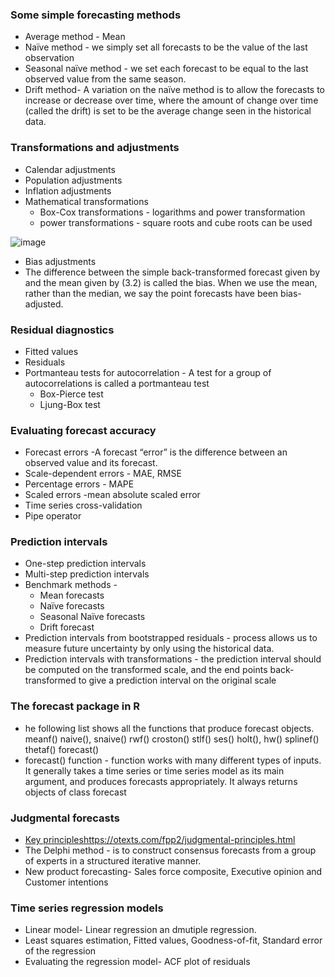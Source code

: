 ### Some simple forecasting methods

* Average method - Mean
* Naïve method - we simply set all forecasts to be the value of the last observation
* Seasonal naïve method - we set each forecast to be equal to the last observed value from the same season.
* Drift method- A variation on the naïve method is to allow the forecasts to increase or decrease over time, where the amount of change over time (called the drift) is set to be the average change seen in the historical data.

### Transformations and adjustments
* Calendar adjustments
* Population adjustments
* Inflation adjustments
* Mathematical transformations
  * Box-Cox transformations -  logarithms and power transformation
  * power transformations - square roots and cube roots can be used

![image](https://github.com/vg11072001/Machine-Learning/assets/67424390/bf923bcf-67ce-4f6f-b519-efe85d5cad78)


* Bias adjustments
* The difference between the simple back-transformed forecast given by and the mean given by (3.2) is called the bias. When we use the mean, rather than the median, we say the point forecasts have been bias-adjusted.


### Residual diagnostics
* Fitted values
* Residuals
* Portmanteau tests for autocorrelation - A test for a group of autocorrelations is called a portmanteau test
  *  Box-Pierce test
  *  Ljung-Box test

### Evaluating forecast accuracy
 * Forecast errors -A forecast “error” is the difference between an observed value and its forecast.
 * Scale-dependent errors - MAE, RMSE
 * Percentage errors - MAPE
 * Scaled errors -mean absolute scaled error
 * Time series cross-validation
 * Pipe operator

### Prediction intervals
* One-step prediction intervals
* Multi-step prediction intervals
* Benchmark methods -
  *  Mean forecasts
  *  Naïve forecasts
  *  Seasonal Naïve forecasts
  *  Drift forecast
* Prediction intervals from bootstrapped residuals - process allows us to measure future uncertainty by only using the historical data.
* Prediction intervals with transformations - the prediction interval should be computed on the transformed scale, and the end points back-transformed to give a prediction interval on the original scale

### The forecast package in R
* he following list shows all the functions that produce forecast objects.
meanf()
naive(), snaive()
rwf()
croston()
stlf()
ses()
holt(), hw()
splinef()
thetaf()
forecast()
*  forecast() function -  function works with many different types of inputs. It generally takes a time series or time series model as its main argument, and produces forecasts appropriately. It always returns objects of class forecast

### Judgmental forecasts
* [Key principles](https://otexts.com/fpp2/judgmental-principles.html)https://otexts.com/fpp2/judgmental-principles.html
* The Delphi method - is to construct consensus forecasts from a group of experts in a structured iterative manner.
*  New product forecasting- Sales force composite, Executive opinion and Customer intentions

### Time series regression models
* Linear model- Linear regression an dmutiple regression.
* Least squares estimation, Fitted values, Goodness-of-fit, Standard error of the regression
* Evaluating the regression model- ACF plot of residuals

